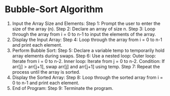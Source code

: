 ﻿# Bubble-Sort Algorithm

1. Input the Array Size and Elements:
Step 1: Prompt the user to enter the size of the array (n).
Step 2: Declare an array of size n.
Step 3: Loop through the array from i = 0 to n-1 to input the elements of the array.
2. Display the Input Array:
Step 4: Loop through the array from i = 0 to n-1 and print each element.
3. Perform Bubble Sort:
Step 5: Declare a variable temp to temporarily hold array elements during swaps.
Step 6: Use a nested loop:
Outer loop: Iterate from i = 0 to n-2.
Inner loop: Iterate from j = 0 to n-2.
Condition: If arr[j] > arr[j+1], swap arr[j] and arr[j+1] using temp.
Step 7: Repeat the process until the array is sorted.
4. Display the Sorted Array:
Step 8: Loop through the sorted array from i = 0 to n-1 and print each element.
5. End of Program:
Step 9: Terminate the program.

